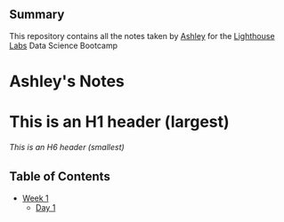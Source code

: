 ## Summary

This repository contains all the notes taken by [Ashley](https://github.com/Ashbowes) for the [Lighthouse Labs](https://github.com/Ashbowes) Data Science Bootcamp

# Ashley's Notes
# This is an H1 header (largest)
###### This is an H6 header (smallest)

## Table of Contents


* [Week 1](/Week_1)
  * [Day 1](/Week_1/Day_1)



